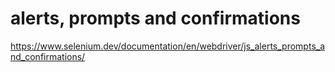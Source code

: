 # alerts, prompts and confirmations

<https://www.selenium.dev/documentation/en/webdriver/js_alerts_prompts_and_confirmations/>
